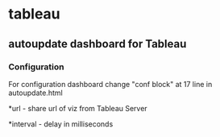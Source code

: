 # tableau
## autoupdate dashboard for Tableau

### Configuration

For configuration dashboard change "conf block" at 17 line in autoupdate.html

*url - share url of viz from Tableau Server

*interval - delay in milliseconds 
